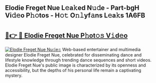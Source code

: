 ## Elodie Freget Nue L𝚎a𝚔ed N𝚞𝚍e - Part-bgH Vi𝚍𝚎o P𝚑𝚘tos - H𝚘𝚝 O𝚗𝚕yf𝚊ns L𝚎a𝚔s 1A6FB

# <h2><a href="http://kf1z8sj.oniu.top/?m=Elodie+Freget+Nue">🔗👉 🔴 Elodie Freget Nue P𝚑ot𝚘𝚜 V𝚒d𝚎o</a></h2>

[![Elodie Freget Nue Nu𝚍e𝚜](https://i.imgur.com/0qMVB7G.gif)](http://kf1z8sj.oniu.top/?m=Elodie+Freget+Nue)
Web-based entertainer and multimedia designer Elodie Freget Nue, celebrated for disseminating dance and lifestyle knowledge through trending dance sequences and short videos. Elodie Freget Nue's public image is characterized by its openness and accessibility, but the depths of his personal life remain a captivating mystery.  
